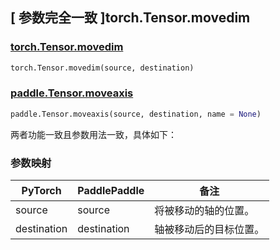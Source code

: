 ## [ 参数完全一致 ]torch.Tensor.movedim

### [torch.Tensor.movedim](https://pytorch.org/docs/stable/generated/torch.Tensor.movedim.html)

```python
torch.Tensor.movedim(source, destination)
```

### [paddle.Tensor.moveaxis](https://www.paddlepaddle.org.cn/documentation/docs/zh/develop/api/paddle/moveaxis_cn.html)

```python
paddle.Tensor.moveaxis(source, destination, name = None)
```

两者功能一致且参数用法一致，具体如下：

### 参数映射

| PyTorch                            | PaddlePaddle                       | 备注                               |
|------------------------------------|------------------------------------|----------------------------------|
| <font> source </font>     | <font> source </font>    | 将被移动的轴的位置。                       |
| <font> destination </font> | <font> destination </font> | 轴被移动后的目标位置。                 |
